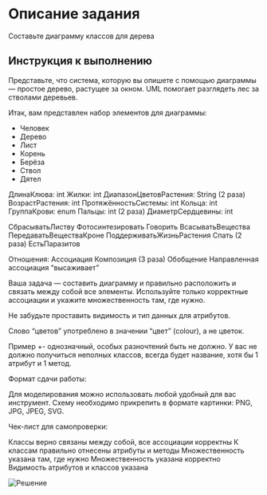# Описание задания

Составьте диаграмму классов для дерева

## Инструкция к выполнению

Представьте, что система, которую вы опишете с помощью диаграммы — простое дерево, растущее за окном. UML помогает разглядеть лес за стволами деревьев.

Итак, вам представлен набор элементов для диаграммы:

- Человек
- Дерево
- Лист
- Корень
- Берёза
- Ствол
- Дятел

ДлинаКлюва: int
Жилки: int
ДиапазонЦветовРастения: String (2 раза)
ВозрастРастения: int
ПротяжённостьСистемы: int
Кольца: int
ГруппаКрови: enum
Пальцы: int (2 раза)
ДиаметрСердцевины: int

СбрасыватьЛиству
Фотосинтезировать
Говорить
ВсасыватьВещества
ПередаватьВеществаКроне
ПоддерживатьЖизньРастения
Спать (2 раза)
ЕстьПаразитов

Отношения:
Ассоциация
Композиция (3 раза)
Обобщение
Направленная ассоциация “высаживает”

Ваша задача — составить диаграмму и правильно расположить и связать между собой все элементы. Используйте только корректные ассоциации и укажите множественность там, где нужно.

Не забудьте проставить видимость и тип данных для атрибутов.

Слово “цветов” употреблено в значении “цвет” (colour), а не цветок.

Пример +- однозначный, особых разночтений быть не должно. У вас не должно получиться неполных классов, всегда будет название, хотя бы 1 атрибут и 1 метод.

Формат сдачи работы:

Для моделирования можно использовать любой удобный для вас инструмент. Схему необходимо прикрепить в формате картинки: PNG, JPG, JPEG, SVG.

Чек-лист для самопроверки:

Классы верно связаны между собой, все ассоциации корректны
К классам правильно отнесены атрибуты и методы
Множественность указана там, где нужно
Множественность указана корректно
Видимость атрибутов и классов указана

![Решение](http://www.plantuml.com/plantuml/proxy?cache=no&src=https://raw.githubusercontent.com/denmaloyreb/netology/main/class_diag.iuml)
